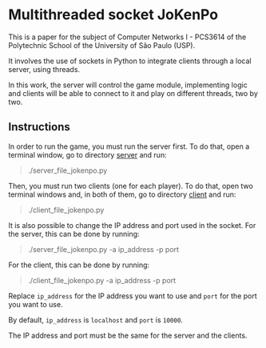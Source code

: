 # Multithreaded socket JoKenPo

This is a paper for the subject of Computer Networks I - PCS3614 of the Polytechnic School of the University of São Paulo (USP).

It involves the use of sockets in Python to integrate clients through a local server, using threads.

In this work, the server will control the game module, implementing logic and clients will be able to connect to it and play on different threads, two by two.

## Instructions

In order to run the game, you must run the server first. To do that, open a terminal window, go to directory [server](server) and run:

> ./server_file_jokenpo.py

Then, you must run two clients (one for each player). To do that, open two terminal windows and, in both of them, go to directory [client](client) and run:

> ./client_file_jokenpo.py

It is also possible to change the IP address and port used in the socket. For the server, this can be done by running:

> ./server_file_jokenpo.py -a ip_address -p port

For the client, this can be done by running:

> ./client_file_jokenpo.py -a ip_address -p port

Replace  `ip_address` for the IP address you want to use and `port` for the port you want to use.

By default, `ip_address` is `localhost` and `port` is `10000`.

The IP address and port must be the same for the server and the clients.
